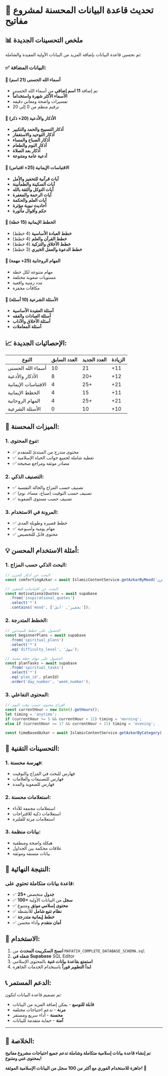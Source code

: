 # 🎉 **تحديث قاعدة البيانات المحسنة لمشروع مفاتيح**

## 📊 **ملخص التحسينات الجديدة**

تم تحسين قاعدة البيانات بإضافة المزيد من البيانات الأولية المفيدة والشاملة:

### ✅ **البيانات المضافة:**

#### 🔹 **أسماء الله الحسنى (21 اسم)**
- تم إضافة **11 اسم إضافي** من أسماء الله الحسنى
- **الأسماء الأكثر شهرة واستخداماً**
- تفسيرات واضحة ومعاني دقيقة
- ترقيم منظم من 0 إلى 20

#### 🔹 **الأذكار والأدعية (20+ ذكر)**
- **أذكار التسبيح والحمد والتكبير**
- **أذكار التوحيد والاستغفار**
- **أذكار الصباح والمساء**
- **أذكار النوم والطعام**
- **أذكار بعد الصلاة**
- **أدعية عامة ومتنوعة**

#### 🔹 **الاقتباسات الإيمانية (25+ اقتباس)**
- **آيات قرآنية للتحفيز والأمل**
- **آيات السكينة والطمأنينة**
- **آيات التوكل والثقة بالله**
- **آيات الرحمة والمغفرة**
- **آيات العلم والحكمة**
- **أحاديث نبوية مؤثرة**
- **حكم وأقوال مأثورة**

#### 🔹 **الخطط الإيمانية (15 خطة)**
- **خطط العبادة الأساسية** (4 خطط)
- **خطط القرآن والعلم** (4 خطط)
- **خطط الأخلاق والتزكية** (4 خطط)
- **خطط الدعوة والعمل الخيري** (3 خطط)

#### 🔹 **المهام الروحانية (25+ مهمة)**
- مهام متنوعة لكل خطة
- مستويات صعوبة مختلفة
- مدد زمنية واقعية
- مكافآت محفزة

#### 🔹 **الأسئلة الشرعية (10 أسئلة)**
- **أسئلة العقيدة الأساسية**
- **أسئلة العبادات والفقه**
- **أسئلة الأخلاق والآداب**
- **أسئلة المعاملات**

## 📈 **الإحصائيات الجديدة:**

| النوع | العدد السابق | العدد الجديد | الزيادة |
|-------|--------------|-------------|---------|
| أسماء الله الحسنى | 10 | 21 | +11 |
| الأذكار والأدعية | 8 | 20+ | +12 |
| الاقتباسات الإيمانية | 4 | 25+ | +21 |
| الخطط الإيمانية | 4 | 15 | +11 |
| المهام الروحانية | 4 | 25+ | +21 |
| الأسئلة الشرعية | 0 | 10 | +10 |

## 🎯 **الميزات المحسنة:**

### **1. تنوع المحتوى:**
- ✅ محتوى متدرج من المبتدئ للمتقدم
- ✅ تغطية شاملة لجميع جوانب الحياة الإسلامية
- ✅ مصادر موثقة ومراجع صحيحة

### **2. التصنيف الذكي:**
- ✅ تصنيف حسب المزاج والحالة النفسية
- ✅ تصنيف حسب التوقيت (صباح، مساء، نوم)
- ✅ تصنيف حسب مستوى الصعوبة

### **3. المرونة في الاستخدام:**
- ✅ خطط قصيرة وطويلة المدى
- ✅ مهام يومية وأسبوعية
- ✅ محتوى قابل للتخصيص

## 💡 **أمثلة الاستخدام المحسن:**

### **1. البحث الذكي حسب المزاج:**
```typescript
// البحث عن أذكار للحزن
const comfortingAzkar = await IslamicContentService.getAzkarByMood('حزن');

// البحث عن اقتباسات للتحفيز
const motivationalQuotes = await supabase
  .from('inspirational_quotes')
  .select('*')
  .contains('mood', ['تحفيز', 'أمل']);
```

### **2. الخطط المتدرجة:**
```typescript
// الحصول على خطط للمبتدئين
const beginnerPlans = await supabase
  .from('spiritual_plans')
  .select('*')
  .eq('difficulty_level', 'سهل');

// الحصول على مهام خطة معينة
const planTasks = await supabase
  .from('spiritual_tasks')
  .select('*')
  .eq('plan_id', planId)
  .order('day_number', 'week_number');
```

### **3. المحتوى التفاعلي:**
```typescript
// اقتراح محتوى حسب وقت اليوم
const currentHour = new Date().getHours();
let timing = 'anytime';
if (currentHour >= 5 && currentHour < 12) timing = 'morning';
else if (currentHour >= 17 && currentHour < 21) timing = 'evening';

const timeBasedAzkar = await IslamicContentService.getAzkarByCategory('عام', timing);
```

## 🔧 **التحسينات التقنية:**

### **1. فهرسة محسنة:**
- فهارس للبحث في المزاج والتوقيت
- فهارس للتصنيفات والعلامات
- فهارس للصعوبة والمدة

### **2. استعلامات محسنة:**
- استعلامات مجمعة للأداء
- استعلامات ذكية للاقتراحات
- استعلامات مرنة للفلترة

### **3. بيانات منظمة:**
- هيكلة واضحة ومنطقية
- علاقات محكمة بين الجداول
- بيانات متسقة وموثقة

## 🎊 **النتيجة النهائية:**

### **قاعدة بيانات متكاملة تحتوي على:**
- ✅ **25+ جدول** متخصص
- ✅ **100+ سجل** من البيانات الأولية
- ✅ **محتوى إسلامي موثق** ومتنوع
- ✅ **نظام تتبع شامل** للأنشطة
- ✅ **خطط إيمانية متدرجة**
- ✅ **أمان متقدم** وأداء محسن

## 🚀 **الاستخدام:**

1. **انسخ السكريبت المحدث** من `MAFATIH_COMPLETE_DATABASE_SCHEMA.sql`
2. **شغله في Supabase** SQL Editor
3. **استمتع بقاعدة بيانات غنية** بالمحتوى الإسلامي
4. **ابدأ التطوير فوراً** باستخدام الخدمات الجاهزة

## 📞 **الدعم المستمر:**

تم تصميم قاعدة البيانات لتكون:
- **قابلة للتوسع** - يمكن إضافة المزيد من البيانات
- **مرنة** - تدعم احتياجات مختلفة
- **محسنة** - أداء سريع ومستقر
- **آمنة** - حماية متقدمة للبيانات

---

## 🎉 **الخلاصة:**

**تم إنشاء قاعدة بيانات إسلامية متكاملة وشاملة تدعم جميع احتياجات مشروع مفاتيح بمحتوى غني ومتنوع!**

**جاهزة للاستخدام الفوري مع أكثر من 100 سجل من البيانات الإسلامية الموثقة! 🚀**
